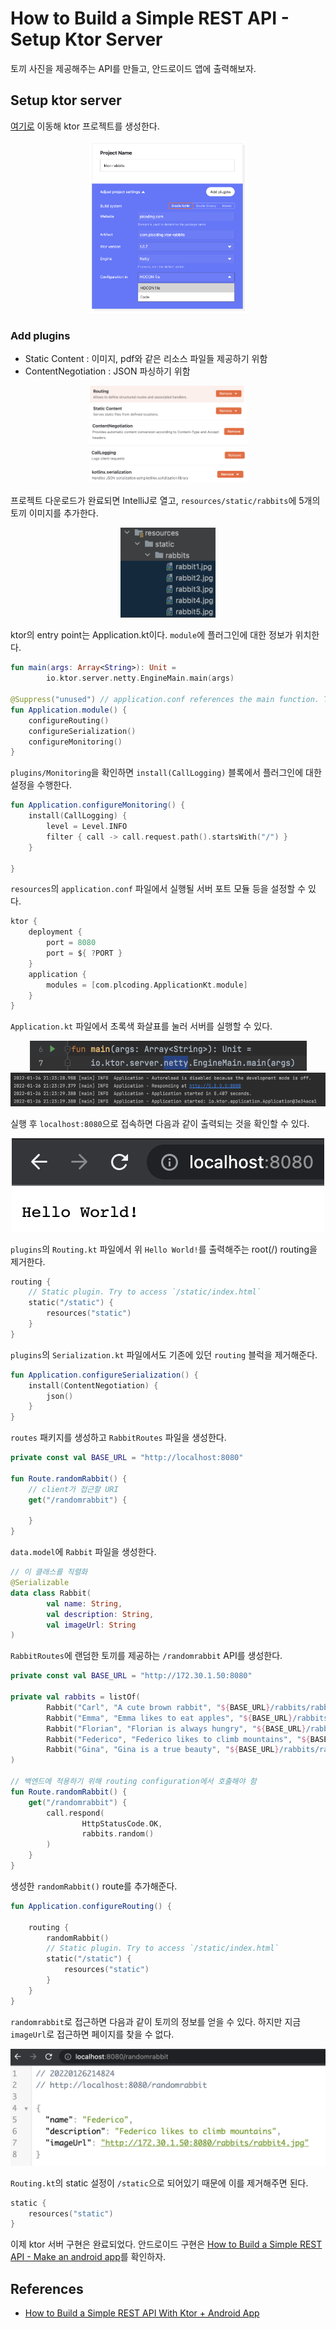 # How to Build a Simple REST API - Setup Ktor Server

토끼 사진을 제공해주는 API를 만들고, 안드로이드 앱에 출력해보자.

## Setup ktor server

[여기로](https://start.ktor.io/) 이동해 ktor 프로젝트를 생성한다.

<div align="center">
<img src="img/project_settings.png" width="50%">
</div>

### Add plugins

- Static Content : 이미지, pdf와 같은 리소스 파일들 제공하기 위함
- ContentNegotiation : JSON 파싱하기 위함

<div align="center">
<img src="img/plugin1.png" width="50%">
<img src="img/plugin2.png" width="50%">
<img src="img/plugin3.png" width="50%">
<img src="img/plugin4.png" width="50%">
</div>

프로젝트 다운로드가 완료되면 IntelliJ로 열고, `resources/static/rabbits`에 5개의 토끼 이미지를 추가한다.

<div align="center">
<img src="img/rabbit_images.png" width="30%">
</div>

ktor의 entry point는 Application.kt이다. `module`에 플러그인에 대한 정보가 위치한다.

```kotlin
fun main(args: Array<String>): Unit =
        io.ktor.server.netty.EngineMain.main(args)

@Suppress("unused") // application.conf references the main function. This annotation prevents the IDE from marking it as unused.
fun Application.module() {
    configureRouting()
    configureSerialization()
    configureMonitoring()
}
```

`plugins/Monitoring`을 확인하면 `install(CallLogging)` 블록에서 플러그인에 대한 설정을 수행한다.

```kotlin
fun Application.configureMonitoring() {
    install(CallLogging) {
        level = Level.INFO
        filter { call -> call.request.path().startsWith("/") }
    }

}
```

`resources`의 `application.conf` 파일에서 실행될 서버 포트 모듈 등을 설정할 수 있다.

```kotlin
ktor {
    deployment {
        port = 8080
        port = ${ ?PORT }
    }
    application {
        modules = [com.plcoding.ApplicationKt.module]
    }
}
```

`Application.kt` 파일에서 초록색 화살표를 눌러 서버를 실행할 수 있다.

<div align="center">
<img src="img/main.png">
<img src="img/log.png">
</div>

실행 후 `localhost:8080`으로 접속하면 다음과 같이 출력되는 것을 확인할 수 있다.

<div align="center">
<img src="img/access.png">
</div>

`plugins`의 `Routing.kt` 파일에서 위 `Hello World!`를 출력해주는 root(/) routing을 제거한다.

```kotlin
routing {
    // Static plugin. Try to access `/static/index.html`
    static("/static") {
        resources("static")
    }
}
```

`plugins`의 `Serialization.kt` 파일에서도 기존에 있던 `routing` 블럭을 제거해준다.

```kotlin
fun Application.configureSerialization() {
    install(ContentNegotiation) {
        json()
    }
}
```

`routes` 패키지를 생성하고 `RabbitRoutes` 파일을 생성한다.

```kotlin
private const val BASE_URL = "http://localhost:8080"

fun Route.randomRabbit() {
    // client가 접근할 URI
    get("/randomrabbit") {

    }
}
```

`data.model`에 `Rabbit` 파일을 생성한다.

```kotlin
// 이 클래스를 직렬화
@Serializable
data class Rabbit(
        val name: String,
        val description: String,
        val imageUrl: String
)
```

`RabbitRoutes`에 랜덤한 토끼를 제공하는 `/randomrabbit` API를 생성한다.

```kotlin
private const val BASE_URL = "http://172.30.1.50:8080"

private val rabbits = listOf(
        Rabbit("Carl", "A cute brown rabbit", "${BASE_URL}/rabbits/rabbit1.jpg"),
        Rabbit("Emma", "Emma likes to eat apples", "${BASE_URL}/rabbits/rabbit2.jpg"),
        Rabbit("Florian", "Florian is always hungry", "${BASE_URL}/rabbits/rabbit3.jpg"),
        Rabbit("Federico", "Federico likes to climb mountains", "${BASE_URL}/rabbits/rabbit4.jpg"),
        Rabbit("Gina", "Gina is a true beauty", "${BASE_URL}/rabbits/rabbit5.jpg")
)

// 백엔드에 적용하기 위해 routing configuration에서 호출해야 함
fun Route.randomRabbit() {
    get("/randomrabbit") {
        call.respond(
                HttpStatusCode.OK,
                rabbits.random()
        )
    }
}
```

생성한 `randomRabbit()` route를 추가해준다.

```kotlin
fun Application.configureRouting() {

    routing {
        randomRabbit()
        // Static plugin. Try to access `/static/index.html`
        static("/static") {
            resources("static")
        }
    }
}
```

`randomrabbit`로 접근하면 다음과 같이 토끼의 정보를 얻을 수 있다. 하지만 지금 `imageUrl`로 접근하면 페이지를 찾을 수 없다.

<div align="center">
<img src="img/api.png">
</div>

`Routing.kt`의 static 설정이 `/static`으로 되어있기 때문에 이를 제거해주면 된다.

```kotlin
static {
    resources("static")
}
```

이제 ktor 서버 구현은 완료되었다. 안드로이드 구현은 [How to Build a Simple REST API - Make an android app](https://github.com/beomsu317/study/blob/main/contents/android/example/how-to-build-a-simple-rest-api/how-to-build-a-simple-rest-api.md)를 확인하자.

## References

* [How to Build a Simple REST API With Ktor + Android App](https://www.youtube.com/watch?v=c6I3Dw0xDlQ&list=WL&index=2&t=11s)